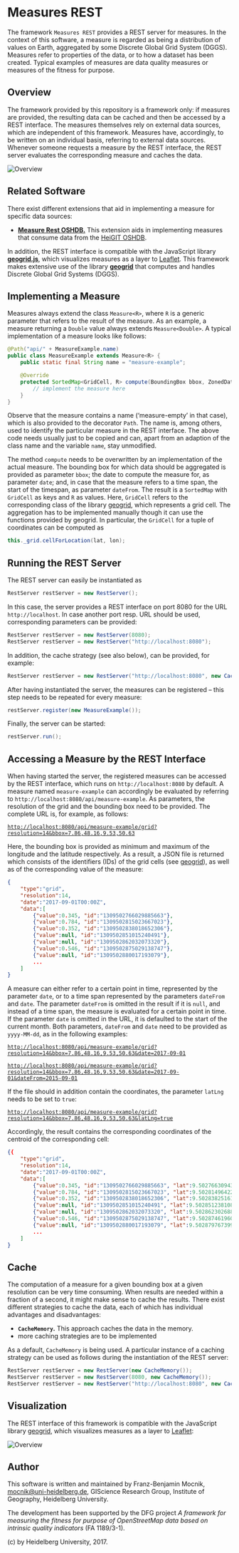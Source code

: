 # Measures REST

The framework `Measures REST` provides a REST server for measures.  In the context of this software, a measure is regarded as being a distribution of values on Earth, aggregated by some Discrete Global Grid System (DGGS).  Measures refer to properties of the data, or to how a dataset has been created.  Typical examples of measures are data quality measures or measures of the fitness for purpose.

## Overview

The framework provided by this repository is a framework only: if measures are provided, the resulting data can be cached and then be accessed by a REST interface.  The measures themselves rely on external data sources, which are independent of this framework.  Measures have, accordingly, to be written on an individual basis, referring to external data sources.  Whenever someone requests a measure by the REST interface, the REST server evaluates the corresponding measure and caches the data.

![Overview](https://github.com/giscience/measures-rest/blob/master/docs/images/overview.svg)

## Related Software

There exist different extensions that aid in implementing a measure for specific data sources:

* [**Measure Rest OSHDB.**](https://github.com/giscience/measure-rest-oshdb) This extension aids in implementing measures that consume data from the [HeiGIT OSHDB](???).

In addition, the REST interface is compatible with the JavaScript library [**geogrid.js**](https://github.com/giscience/geogrid.js), which visualizes measures as a layer to [Leaflet](http://leafletjs.com).  This framework makes extensive use of the library [**geogrid**](https://github.com/giscience/geogrid) that computes and handles Discrete Global Grid Systems (DGGS).

## Implementing a Measure

Measures always extend the class `Measure<R>`, where `R` is a generic parameter that refers to the result of the measure.  As an example, a measure returning a `Double` value always extends `Measure<Double>`.  A typical implementation of a measure looks like follows:

```java
@Path("api/" + MeasureExample.name)
public class MeasureExample extends Measure<R> {
    public static final String name = "measure-example";

    @Override
    protected SortedMap<GridCell, R> compute(BoundingBox bbox, ZonedDateTime date, ZonedDateTime dateFrom) throws Exception {
        // implement the measure here
    }
}
```

Observe that the measure contains a name (‘measure-empty’ in that case), which is also provided to the decorator `Path`.  The name is, among others, used to identify the particular measure in the REST interface.  The above code needs usually just to be copied and can, apart from an adaption of the class name and the variable `name`, stay unmodified.

The method `compute` needs to be overwritten by an implementation of the actual measure.  The bounding box for which data should be aggregated is provided as parameter `bbox`; the date to compute the measure for, as parameter `date`; and, in case that the measure refers to a time span, the start of the timespan, as parameter `dateFrom`.  The result is a `SortedMap` with `GridCell` as keys and `R` as values.  Here, `GridCell` refers to the corresponding class of the library [geogrid](https://github.com/giscience/geogrid), which represents a grid cell.  The aggregation has to be implemented manually though it can use the functions provided by geogrid.  In particular, the `GridCell` for a tuple of coordinates can be computed as
```java
this._grid.cellForLocation(lat, lon);
```

## Running the REST Server

The REST server can easily be instantiated as

```java
RestServer restServer = new RestServer();
```

In this case, the server provides a REST interface on port 8080 for the URL `http://localhost`.  In case another port resp. URL should be used, corresponding parameters can be provided:

```java
RestServer restServer = new RestServer(8080);
RestServer restServer = new RestServer("http://localhost:8080");
```

In addition, the cache strategy (see also below), can be provided, for example:

```java
RestServer restServer = new RestServer("http://localhost:8080", new CacheMemory());
```

After having instantiated the server, the measures can be registered – this step needs to be repeated for every measure:

```java
restServer.register(new MeasureExample());
```

Finally, the server can be started:

```java
restServer.run();
```

## Accessing a Measure by the REST Interface

When having started the server, the registered measures can be accessed by the REST interface, which runs on `http://localhost:8080` by default.  A measure named `measure-example` can accordingly be evaluated by referring to `http://localhost:8080/api/measure-example`.  As parameters, the resolution of the grid and the bounding box need to be provided.  The complete URL is, for example, as follows:

[`http://localhost:8080/api/measure-example/grid?resolution=14&bbox=7.86,48.16,9.53,50.63`](http://localhost:8080/api/measure-example/grid?resolution=14&bbox=7.86,48.16,9.53,50.63)

Here, the bounding box is provided as minimum and maximum of the longitude and the latitude respectively.  As a result, a JSON file is returned which consists of the identifiers (IDs) of the grid cells (see [geogrid](https://github.com/giscience/geogrid)), as well as of the corresponding value of the measure:

```json
{
    "type":"grid",
    "resolution":14,
    "date":"2017-09-01T00:00Z",
    "data":[
        {"value":0.345, "id":"1309502766029885663"},
        {"value":0.784, "id":"1309502815023667023"},
        {"value":0.352, "id":"1309502838018652306"},
        {"value":null, "id":"1309502851015240491"},
        {"value":null, "id":"1309502862032073320"},
        {"value":0.546, "id":"1309502875029138747"},
        {"value":null, "id":"1309502880017193079"},
        ...
    ]
}
```

A measure can either refer to a certain point in time, represented by the parameter `date`, or to a time span represented by the parameters `dateFrom` and `date`.  The parameter `dateFrom` is omitted in the result if it is `null`, and instead of a time span, the measure is evaluated for a certain point in time.  If the parameter `date` is omitted in the URL, it is defaulted to the start of the current month.  Both parameters, `dateFrom` and `date` need to be provided as `yyyy-MM-dd`, as in the following examples:

[`http://localhost:8080/api/measure-example/grid?resolution=14&bbox=7.86,48.16,9.53,50.63&date=2017-09-01`](http://localhost:8080/api/measure-example/grid?resolution=14&bbox=7.86,48.16,9.53,50.63&date=2017-09-01)

[`http://localhost:8080/api/measure-example/grid?resolution=14&bbox=7.86,48.16,9.53,50.63&date=2017-09-01&dateFrom=2015-09-01`](http://localhost:8080/api/measure-example/grid?resolution=14&bbox=7.86,48.16,9.53,50.63&date=2017-09-01&dateFrom=2015-09-01)


If the file should in addition contain the coordinates, the parameter `latLng` needs to be set to `true`:

[`http://localhost:8080/api/measure-example/grid?resolution=14&bbox=7.86,48.16,9.53,50.63&latLng=true`](http://localhost:8080/api/measure-example/grid?resolution=14&bbox=7.86,48.16,9.53,50.63&latLng=true)

Accordingly, the result contains the corresponding coordinates of the centroid of the corresponding cell:

```json
{{
    "type":"grid",
    "resolution":14,
    "date":"2017-09-01T00:00Z",
    "data":[
        {"value":0.345, "id":"1309502766029885663", "lat":9.502766309434305, "lon":29.8856629972524},
        {"value":0.784, "id":"1309502815023667023", "lat":9.502814964223331, "lon":23.667023156128714},
        {"value":0.352, "id":"1309502838018652306", "lat":9.502838251618373, "lon":18.652305606256853},
        {"value":null, "id":"1309502851015240491", "lat":9.502851238108507, "lon":15.240490824377252},
        {"value":null, "id":"1309502862032073320", "lat":9.502862302688978, "lon":32.073320392682334},
        {"value":0.546, "id":"1309502875029138747", "lat":9.502874619605427, "lon":29.138747369884587},
        {"value":null, "id":"1309502880017193079", "lat":9.502879767399307, "lon":17.19307948719968},
        ...
    ]
}
```

## Cache

The computation of a measure for a given bounding box at a given resolution can be very time consuming.  When results are needed within a fraction of a second, it might make sense to cache the results.  There exist different strategies to cache the data, each of which has individual advantages and disadvantages:

* **`CacheMemory`.**  This approach caches the data in the memory.
* more caching strategies are to be implemented

As a default, `CacheMemory` is being used.  A particular instance of a caching strategy can be used as follows during the instantiation of the REST server:

```java
RestServer restServer = new RestServer(new CacheMemory());
RestServer restServer = new RestServer(8080, new CacheMemory());
RestServer restServer = new RestServer("http://localhost:8080", new CacheMemory());
```

## Visualization

The REST interface of this framework is compatible with the JavaScript library [geogrid](https://github.com/giscience/geogrid), which visualizes measures as a layer to [Leaflet](http://leafletjs.com):

![Overview](https://github.com/giscience/geogrid.js/blob/master/docs/images/screenshot.jpg)

## Author

This software is written and maintained by Franz-Benjamin Mocnik, <mocnik@uni-heidelberg.de>, GIScience Research Group, Institute of Geography, Heidelberg University.

The development has been supported by the DFG project *A framework for measuring the fitness for purpose of OpenStreetMap data based on intrinsic quality indicators* (FA 1189/3-1).

(c) by Heidelberg University, 2017.

